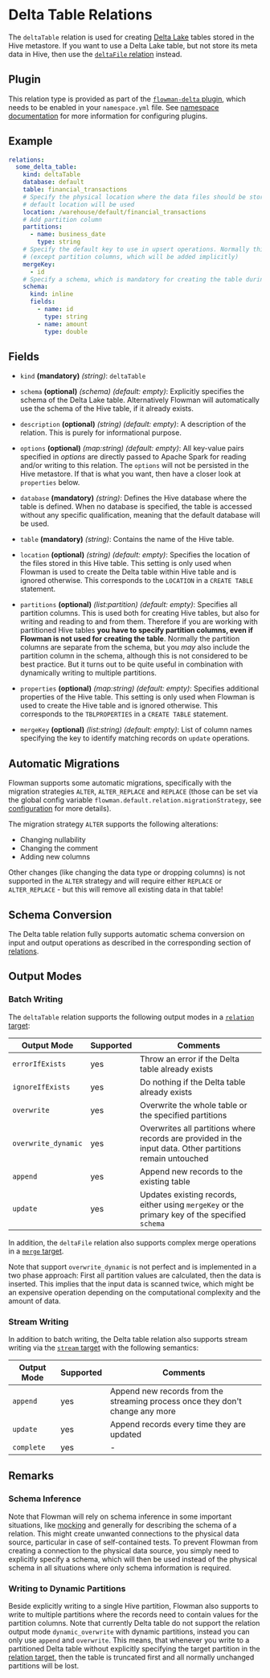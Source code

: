# Delta Table Relations

The `deltaTable` relation is used for creating [Delta Lake](https://delta.io) tables stored in the Hive metastore. If
you want to use a Delta Lake table, but not store its meta data in Hive, then use the [`deltaFile` relation](deltaFile.md)
instead.

## Plugin

This relation type is provided as part of the [`flowman-delta` plugin](../../plugins/delta.md), which needs to be enabled in your
`namespace.yml` file. See [namespace documentation](../namespace.md) for more information for configuring plugins.


## Example
```yaml
relations:
  some_delta_table:
    kind: deltaTable
    database: default
    table: financial_transactions
    # Specify the physical location where the data files should be stored at. If you leave this out, the Hive
    # default location will be used
    location: /warehouse/default/financial_transactions
    # Add partition column
    partitions:
      - name: business_date
        type: string
    # Specify the default key to use in upsert operations. Normally this should match the primary key 
    # (except partition columns, which will be added implicitly)
    mergeKey:
      - id  
    # Specify a schema, which is mandatory for creating the table during CREATE phase
    schema:
      kind: inline
      fields:
        - name: id
          type: string
        - name: amount
          type: double
```

## Fields
* `kind` **(mandatory)** *(string)*: `deltaTable`

* `schema` **(optional)** *(schema)* *(default: empty)*:
  Explicitly specifies the schema of the Delta Lake table.  Alternatively Flowman will automatically use the schema of
  the Hive table, if it already exists.

* `description` **(optional)** *(string)* *(default: empty)*:
  A description of the relation. This is purely for informational purpose.

* `options` **(optional)** *(map:string)* *(default: empty)*:
  All key-value pairs specified in *options* are directly passed to Apache Spark for reading
  and/or writing to this relation. The `options` will not be persisted in the Hive metastore. If that is what you
  want, then have a closer look at `properties` below.

* `database` **(mandatory)** *(string)*:
  Defines the Hive database where the table is defined. When no database is specified, the
  table is accessed without any specific qualification, meaning that the default database
  will be used.

* `table` **(mandatory)** *(string)*:
  Contains the name of the Hive table.

* `location` **(optional)** *(string)* *(default: empty)*:
  Specifies the location of the files stored in this Hive table. This setting is only used when Flowman is used to 
  create the Delta table within Hive table and is ignored otherwise. This corresponds to the `LOCATION` in a 
  `CREATE TABLE` statement.

* `partitions` **(optional)** *(list:partition)* *(default: empty)*:
  Specifies all partition columns. This is used both for creating Hive tables, but also for writing and reading to and
  from them. Therefore if you are working with partitioned Hive tables **you have to specify partition columns, even 
  if Flowman is not used for creating the table**. Normally the partition columns are separate from the
  schema, but you *may* also include the partition column in the schema, although this is not considered to be best
  practice. But it turns out to be quite useful in combination with dynamically writing to multiple partitions.

* `properties` **(optional)** *(map:string)* *(default: empty)*:
  Specifies additional properties of the Hive table. This setting is only used
  when Flowman is used to create the Hive table and is ignored otherwise. This corresponds
  to the `TBLPROPERTIES` in a `CREATE TABLE` statement.

* `mergeKey` **(optional)** *(list:string)* *(default: empty)*:
  List of column names specifying the key to identify matching records on `update` operations.


## Automatic Migrations
Flowman supports some automatic migrations, specifically with the migration strategies `ALTER`, `ALTER_REPLACE`
and `REPLACE` (those can be set via the global config variable `flowman.default.relation.migrationStrategy`,
see [configuration](../../setup/config.md) for more details).

The migration strategy `ALTER` supports the following alterations:
* Changing nullability
* Changing the comment
* Adding new columns

Other changes (like changing the data type or dropping columns) is not supported in the `ALTER` strategy and
will require either `REPLACE` or `ALTER_REPLACE` - but this will remove all existing data in that table!


## Schema Conversion
The Delta table relation fully supports automatic schema conversion on input and output operations as described in the
corresponding section of [relations](index.md).


## Output Modes

### Batch Writing
The `deltaTable` relation supports the following output modes in a [`relation` target](../target/relation.md):

| Output Mode         | Supported | Comments                                                                                                  |
|---------------------|-----------|-----------------------------------------------------------------------------------------------------------|
| `errorIfExists`     | yes       | Throw an error if the Delta table already exists                                                          |
| `ignoreIfExists`    | yes       | Do nothing if the Delta table already exists                                                              |
| `overwrite`         | yes       | Overwrite the whole table or the specified partitions                                                     |
| `overwrite_dynamic` | yes       | Overwrites all partitions where records are provided in the input data. Other partitions remain untouched |
| `append`            | yes       | Append new records to the existing table                                                                  |
| `update`            | yes       | Updates existing records, either using `mergeKey` or the primary key of the specified `schema`            |

In addition, the `deltaFile` relation also supports complex merge operations in a [`merge` target](../target/merge.md).

Note that support `overwrite_dynamic` is not perfect and is implemented in a two phase approach: First all partition
values are calculated, then the data is inserted. This implies that the input data is scanned twice, which might be an
expensive operation depending on the computational complexity and the amount of data.


### Stream Writing
In addition to batch writing, the Delta table relation also supports stream writing via the
[`stream` target](../target/stream.md) with the following semantics:

| Output Mode | Supported | Comments                                                                      |
|-------------|-----------|-------------------------------------------------------------------------------|
| `append`    | yes       | Append new records from the streaming process once they don't change any more |
| `update`    | yes       | Append records every time they are updated                                    |
| `complete`  | yes       | -                                                                             |


## Remarks

### Schema Inference

Note that Flowman will rely on schema inference in some important situations, like [mocking](mock.md) and generally
for describing the schema of a relation. This might create unwanted connections to the physical data source,
particular in case of self-contained tests. To prevent Flowman from creating a connection to the physical data
source, you simply need to explicitly specify a schema, which will then be used instead of the physical schema
in all situations where only schema information is required.

### Writing to Dynamic Partitions

Beside explicitly writing to a single Hive partition, Flowman also supports to write to multiple partitions where
the records need to contain values for the partition columns. Note that currently Delta table do not support the
relation output mode `dynamic_overwrite` with dynamic partitions, instead you can only use `append` and `overwrite`. 
This means, that whenever you write to a partitioned Delta table without explicitly specifying the target partition 
in the [relation target](../target/relation.md), then the table is truncated first and all normally unchanged partitions 
will be lost.
